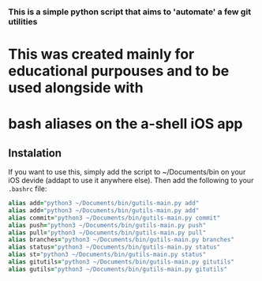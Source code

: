 ### This is a simple python script that aims to 'automate' a few git utilities

# This was created mainly for educational purpouses and to be used alongside with
# bash aliases on the a-shell iOS app

## Instalation

If you want to use this, simply add the script to ~/Documents/bin on your
iOS devide (addapt to use it anywhere else). Then add the following to your
`.bashrc` file: 
```ruby
alias add="python3 ~/Documents/bin/gutils-main.py add"
alias add="python3 ~/Documents/bin/gutils-main.py add"
alias commit="python3 ~/Documents/bin/gutils-main.py commit"
alias push="python3 ~/Documents/bin/gutils-main.py push"
alias pull="python3 ~/Documents/bin/gutils-main.py pull"
alias branches="python3 ~/Documents/bin/gutils-main.py branches"
alias status="python3 ~/Documents/bin/gutils-main.py status"
alias st="python3 ~/Documents/bin/gutils-main.py status"
alias gitutils="python3 ~/Documents/bin/gutils-main.py gitutils"
alias gutils="python3 ~/Documents/bin/gutils-main.py gitutils"

``` 
